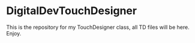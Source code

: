 # DigitalDevTouchDesigner

This is the repository for my TouchDesigner class, all TD files will be here.  Enjoy.
